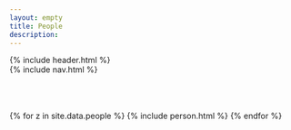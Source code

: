 ```yaml
---
layout: empty
title: People
description: 
---
```


<head>
   {% include header.html %}
</head>





<body>
  <div class="top-bar pure-menu pure-menu-open pure-menu-horizontal">
   {% include nav.html %}
  </div>



<br/>
<br/>
<br/>

{% for z in site.data.people %}
{% include person.html %}
{% endfor %}

</body>

